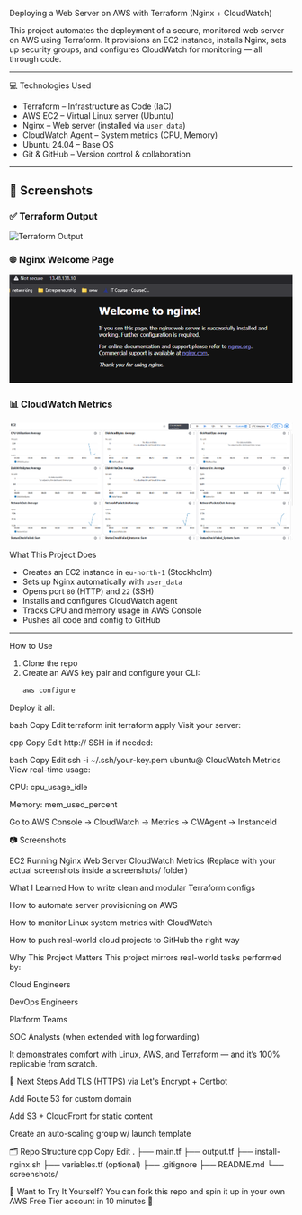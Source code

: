  Deploying a Web Server on AWS with Terraform (Nginx + CloudWatch)

This project automates the deployment of a secure, monitored web server on AWS using Terraform. It provisions an EC2 instance, installs Nginx, sets up security groups, and configures CloudWatch for monitoring — all through code.

---

 💻 Technologies Used

- Terraform – Infrastructure as Code (IaC)
- AWS EC2 – Virtual Linux server (Ubuntu)
- Nginx – Web server (installed via `user_data`)
- CloudWatch Agent – System metrics (CPU, Memory)
- Ubuntu 24.04 – Base OS
- Git & GitHub – Version control & collaboration

---

## 📸 Screenshots

### ✅ Terraform Output
![Terraform Output](screenshots/Screenshot-from-2025-04-25-10-09-28.png)

### 🌐 Nginx Welcome Page
![Nginx Web](screenshots/nginx.png)

### 📊 CloudWatch Metrics
![CloudWatch](screenshots/metrics.png)


What This Project Does

- Creates an EC2 instance in `eu-north-1` (Stockholm)
- Sets up Nginx automatically with `user_data`
- Opens port `80` (HTTP) and `22` (SSH)
- Installs and configures CloudWatch agent
- Tracks CPU and memory usage in AWS Console
- Pushes all code and config to GitHub

---

How to Use

1. Clone the repo
2. Create an AWS key pair and configure your CLI:
   ```bash
   aws configure
Deploy it all:

bash
Copy
Edit
terraform init
terraform apply
Visit your server:

cpp
Copy
Edit
http://<your-ec2-public-ip>
SSH in if needed:

bash
Copy
Edit
ssh -i ~/.ssh/your-key.pem ubuntu@<your-ec2-public-ip>
CloudWatch Metrics
View real-time usage:

CPU: cpu_usage_idle

Memory: mem_used_percent

Go to AWS Console → CloudWatch → Metrics → CWAgent → InstanceId

📷 Screenshots

EC2 Running	Nginx Web Server	CloudWatch Metrics
(Replace with your actual screenshots inside a screenshots/ folder)

What I Learned
How to write clean and modular Terraform configs

How to automate server provisioning on AWS

How to monitor Linux system metrics with CloudWatch

How to push real-world cloud projects to GitHub the right way

Why This Project Matters
This project mirrors real-world tasks performed by:

Cloud Engineers

DevOps Engineers

Platform Teams

SOC Analysts (when extended with log forwarding)

It demonstrates comfort with Linux, AWS, and Terraform — and it’s 100% replicable from scratch.

🧵 Next Steps
Add TLS (HTTPS) via Let's Encrypt + Certbot

Add Route 53 for custom domain

Add S3 + CloudFront for static content

Create an auto-scaling group w/ launch template

🗂 Repo Structure
cpp
Copy
Edit
.
├── main.tf
├── output.tf
├── install-nginx.sh
├── variables.tf (optional)
├── .gitignore
├── README.md
└── screenshots/

🙌 Want to Try It Yourself?
You can fork this repo and spin it up in your own AWS Free Tier account in 10 minutes 🚀
